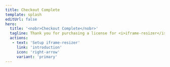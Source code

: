 ```yaml
---
title: Checkout Complete
template: splash
editUrl: false
hero:
  title: '<nobr>Checkout Complete</nobr>'
  tagline: Thank you for purchasing a license for <i>iframe-resizer</i>.
  actions:
   - text: 'Setup iframe-resizer'
     link: 'introduction'
     icon: 'right-arrow'
     variant: 'primary'
---
```

